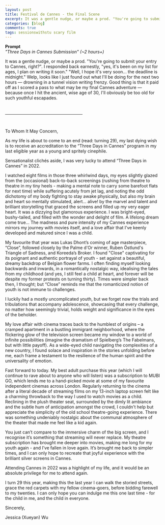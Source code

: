 ```yaml
---
layout: post
title: Festival de Cannes - the Final Scene
excerpt: It was a gentle nudge, or maybe a prod. "You're going to submit your entry to Cannes, right?". I responded back earnestly, "yes, it's been on my list for ages, I plan on writing it soon." "Well, I hope it's very soon... the deadline is midnight."  Welp, looks like I just found out what I'll be doing for the next two hours — drowning in a tunnel vision writing frenzy. Good thing is that it paid off as I scored a pass to what may be my final Cannes adventure — because once I hit the ancient, wise age of 30, I'll obviously be too old for such youthful escapades.
categories: [blog]
comments: true
tags: sessionswithstu scary film
---
```

<b>Prompt</b><br>
<em> "Three Days in Cannes Submission" (~2 hours+)</em>

It was a gentle nudge, or maybe a prod. "You're going to submit your entry to Cannes, right?". I responded back earnestly, "yes, it's been on my list for ages, I plan on writing it soon." "Well, I hope it's very soon... the deadline is midnight."  Welp, looks like I just found out what I'll be doing for the next two hours — drowning in a tunnel vision writing frenzy. Good thing is that it paid off as I scored a pass to what may be my final Cannes adventure — because once I hit the ancient, wise age of 30, I'll obviously be too old for such youthful escapades.

<br>
<hr align = "left" width="50%">
<br>

To Whom It May Concern,

As my life is about to come to an end (read: turning 29), my last dying wish is to receive an accreditation to the “Three Days in Cannes” program in my last eligible year as a young and spritely cinephile.

Sensationalist clichés aside, I was very lucky to attend “Three Days in Cannes” in 2022.

I watched eight films in those three whirlwind days, my eyes slightly glazed from the (occasional) back-to-back screenings (rushing from theatre to theatre in my tiny heels - making a mental note to carry some barefoot flats for next time) while suffering acutely from jet lag, and noting the odd dichotomy of my body fighting to stay awake physically, but also my brain and heart so mentally stimulated, alert… alive! by the marvel and talent and brilliant storytelling that graced the screens and filled up my very eager heart. It was a dizzying but glamorous experience. I was bright-eyed, bushy-tailed, and filled with the wonder and delight of film. A lifelong dream come true… The madness and pure intensity of my Cannes experience mirrors my journey with movies itself, and a love affair that I’ve keenly developed and matured since I was a child.

My favourite that year was Lukas Dhont’s coming of age masterpiece, “Close”, followed closely by the Palme d'Or winner, Ruben Östlund's Triangle of Sadness, and Koreeda’s Broker. I found "Close" captivating for its poignant and authentic portrayal of youth - set against a beautiful, dreamy backdrop of Belgian flower farms. I often finding myself looking backwards and inwards, in a romantically nostalgic way, idealising the tales from my childhood (and yes, I still feel a child at heart, and forever will be despite my former protests on turning thirty). Times were simpler back then, I thought; but “Close” reminds me that the romanticized notion of youth is not immune to challenges.

I luckily had a mostly uncomplicated youth, but we forget now the trials and tribulations that accompany adolescence, showcasing that every challenge, no matter how seemingly trivial, holds weight and significance in the eyes of the beholder.

My love affair with cinema traces back to the humblest of origins – a cramped apartment in a bustling immigrant neighborhood, where the flickering glow of the television screen became my window to a world of infinite possibilities (imagine the dramatism of Spielberg’s The Fabelmans, but with little payoff). As a wide-eyed child navigating the complexities of a new country, I found solace and inspiration in the stories unfolding before me, each frame a testament to the resilience of the human spirit and the universality of emotion.

Fast forward to today. My best adult purchase this year (which I will continue to rave about to anyone who will listen) was a subscription to MUBI GO, which lends me to a hand-picked movie at some of my favourite independent cinemas across London. Regularly returning to the cinema after a literal decade of streaming films on my 13-inch laptop screen felt like a charming throwback to the way I used to watch movies as a child. Reclining in the plush theater seat, surrounded by the dimly lit ambiance and the subtle hum of anticipation amongst the crowd, I couldn't help but appreciate the simplicity of the old school theatre-going experience. There was something undeniably nostalgic about the communal atmosphere of the theater that made me feel like a kid again.

You just can’t compare to the immersive charm of the big screen, and I recognise it’s something that streaming will never replace. My theatre subscription has brought me deeper into movies, making me long for my youth again - and I’ve fallen in love again. It’s brought me back to simpler times, and I can only hope to recreate that joyful experience with the brilliant silver screens in Cannes.

Attending Cannes in 2022 was a highlight of my life, and it would be an absolute privilege for me to attend again.

I turn 29 this year, making this the last year I can walk the storied streets, grace the red carpets with my fellow cinema-goers, before bidding farewell to my twenties. I can only hope you can indulge me this one last time - for the child in me, and the child in everyone.

Sincerely,

Jessica (Xueyan) Wu
